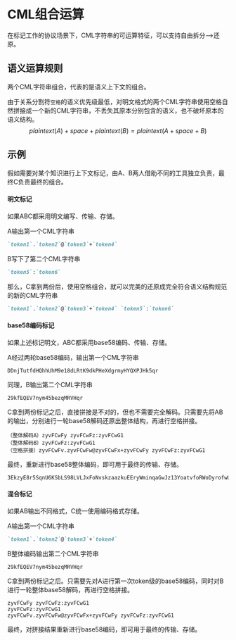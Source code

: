 

# CML组合运算

在标记工作的协议场景下，CML字符串的可运算特征，可以支持自由拆分—>还原。

## 语义运算规则

两个CML字符串组合，代表的是语义上下文的组合。

由于关系分割符`空格`的语义优先级最低，对明文格式的两个CML字符串使用空格自然拼接成一个新的CML字符串，不丢失其原本分别包含的语义，也不破坏原本的语义结构。
$$
plaintext(A)+space+plaintext(B) = plaintext(A+space+B)
$$



## 示例

假如需要对某个知识进行上下文标记，由A、B两人借助不同的工具独立负责，最终C负责最终的组合。

#### 明文标记

如果ABC都采用明文编写、传输、存储。

A输出第一个CML字符串

```markdown
`token1`.`token2`@`token3`+`token4`
```

B写下了第二个CML字符串

```markdown
`token5`:`token6`
```

那么，C拿到两份后，使用空格组合，就可以完美的还原成完全符合语义结构规范的新的CML字符串

```markdown
`token1`.`token2`@`token3`+`token4` `token5`:`token6`
```

#### base58编码标记

如果上述标记明文，ABC都采用base58编码、传输、存储。

A经过两轮base58编码，输出第一个CML字符串

```text
DDnjTutfdHQhhUhM9e18dLRtK9dkPHeXdgrmyHYQXPJHk5qr
```

同理，B输出第二个CML字符串

```text
29kfEQEV7nym45bezqMRVHqr
```

C拿到两份标记之后，直接拼接是不对的，但也不需要完全解码。只需要先将AB的输出，分别进行一轮base58解码还原出整体结构，再进行空格拼接。

```text
（整体解码A）zyvFCwFy zyvFCwFz:zyvFCwG1
（整体解码B）zyvFCwFz:zyvFCwG1
（空格拼接）zyvFCwFv.zyvFCwFw@zyvFCwFx+zyvFCwFy zyvFCwFz:zyvFCwG1
```

最终，重新进行base58整体编码，即可用于最终的传输、存储。

```text
3EkzyE8r5SqnU6KSbLS98LVLJxFoNvskzaazkuEEryWminqaGwJz13YoatvfoRWoDyrofwUCQ
```

#### 混合标记

如果AB输出不同格式，C统一使用编码格式存储。

A输出第一个CML字符串

```markdown
`token1`.`token2`@`token3`+`token4`
```

B整体编码输出第二个CML字符串

```text
29kfEQEV7nym45bezqMRVHqr
```

C拿到两份标记之后。只需要先对A进行第一次token级的base58编码，同时对B进行一轮整体base58解码，再进行空格拼接。

```text
zyvFCwFy zyvFCwFz:zyvFCwG1
zyvFCwFz:zyvFCwG1
zyvFCwFv.zyvFCwFw@zyvFCwFx+zyvFCwFy zyvFCwFz:zyvFCwG1
```

最终，对拼接结果重新进行base58编码，即可用于最终的传输、存储。
